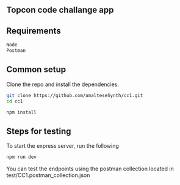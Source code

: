 ## Topcon code challange app

## Requirements
```bash
Node
Postman
```

## Common setup

Clone the repo and install the dependencies.

```bash
git clone https://github.com/amalteseSynth/cc1.git
cd cc1
```

```bash
npm install
```

## Steps for testing

To start the express server, run the following

```bash
npm run dev
```

You can test the endpoints using the postman collection located in test/CC1.postman_collection.json